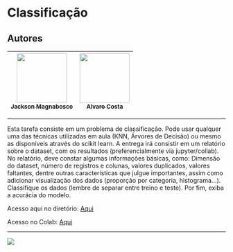 Classificação
===============================================

## Autores

  | [<img src="https://avatars1.githubusercontent.com/u/46221221?s=460&u=0d161e390cdad66e925f3d52cece6c3e65a23eb2&v=4" width=115><br><sub>Jackson Magnabosco</sub>](https://github.com/jacksonn455) | [<img src="https://scontent.ferm2-1.fna.fbcdn.net/v/t1.0-1/p160x160/22491625_1445244322239553_4539298653893602379_n.jpg?_nc_cat=108&_nc_sid=dbb9e7&_nc_ohc=UtKMf_FuUb4AX8yje8o&_nc_ht=scontent.ferm2-1.fna&_nc_tp=6&oh=bbda905374f89388b3bbb13e40636e22&oe=5EFBFB89" width=115><br><sub>Alvaro Costa</sub>](https://pt-br.facebook.com/alvaroluis.costa) |
  | :---: | :---: |
--------------------

Esta tarefa consiste em um problema de classificação. Pode usar qualquer uma das técnicas utilizadas em aula (KNN, Árvores de Decisão) ou mesmo as disponíveis através do scikit learn.
A entrega irá consistir em um relatório sobre o dataset, com os resultados (preferencialmente via jupyter/collab). No relatório, deve constar algumas informações básicas, como: Dimensão do dataset, número de registros e colunas, valores duplicados, valores faltantes, dentre outras características que julgue importantes, assim como adicionar visualização dos dados (proporção por categoria, histograma…).
Classifique os dados (lembre de separar entre treino e teste). Por fim, exiba a acurácia do modelo.

Acesso aqui no diretório: [Aqui](https://github.com/jacksonn455/Trabalho2IA/blob/master/dataset_carros.ipynb)
 
Acesso no Colab: [Aqui](https://colab.research.google.com/drive/15NhE-LKjKoP4ETodHc-tE30H6G9xZCp5?userstoinvite=051143%40aluno.uricer.edu.br&actionButton=1#scrollTo=ou4fyhEsZQCB&uniqifier=1)

--------------------
![](https://github.com/jacksonn455/Trabalho2IA/blob/master/img2.png)
